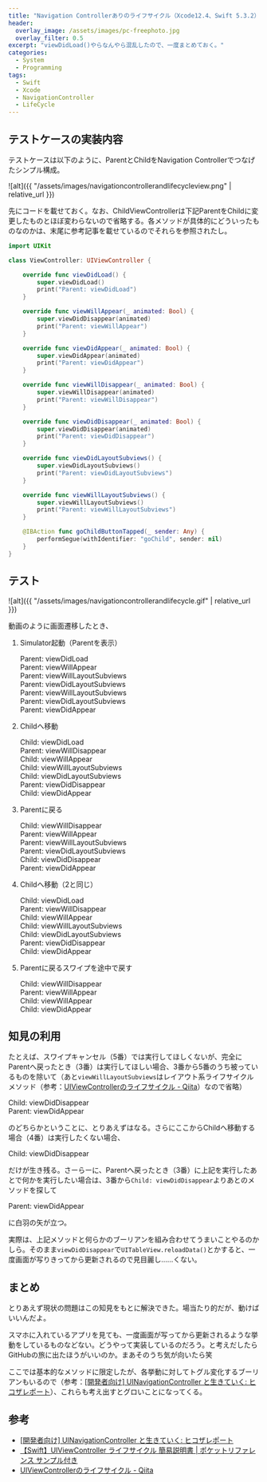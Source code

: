 ```yaml
---
title: "Navigation Controllerありのライフサイクル（Xcode12.4、Swift 5.3.2）"
header:
  overlay_image: /assets/images/pc-freephoto.jpg
  overlay_filter: 0.5
excerpt: "viewDidLoad()やらなんやら混乱したので、一度まとめておく。"
categories:
  - System
  - Programming
tags:
  - Swift
  - Xcode
  - NavigationController
  - LifeCycle
---
```


## テストケースの実装内容

テストケースは以下のように、ParentとChildをNavigation Controllerでつなげたシンプル構成。

![alt]({{ "/assets/images/navigationcontrollerandlifecycleview.png" | relative_url }})

先にコードを載せておく。なお、ChildViewControllerは下記ParentをChildに変更したものとほぼ変わらないので省略する。各メソッドが具体的にどういったものなのかは、末尾に参考記事を載せているのでそれらを参照されたし。

```swift
import UIKit

class ViewController: UIViewController {

    override func viewDidLoad() {
        super.viewDidLoad()
        print("Parent: viewDidLoad")
    }

    override func viewWillAppear(_ animated: Bool) {
        super.viewDidDisappear(animated)
        print("Parent: viewWillAppear")
    }

    override func viewDidAppear(_ animated: Bool) {
        super.viewDidAppear(animated)
        print("Parent: viewDidAppear")
    }

    override func viewWillDisappear(_ animated: Bool) {
        super.viewWillDisappear(animated)
        print("Parent: viewWillDisappear")
    }

    override func viewDidDisappear(_ animated: Bool) {
        super.viewDidDisappear(animated)
        print("Parent: viewDidDisappear")
    }

    override func viewDidLayoutSubviews() {
        super.viewDidLayoutSubviews()
        print("Parent: viewDidLayoutSubviews")
    }

    override func viewWillLayoutSubviews() {
        super.viewWillLayoutSubviews()
        print("Parent: viewWillLayoutSubviews")
    }

    @IBAction func goChildButtonTapped(_ sender: Any) {
        performSegue(withIdentifier: "goChild", sender: nil)
    }
}
```

## テスト

![alt]({{ "/assets/images/navigationcontrollerandlifecycle.gif" | relative_url }})

動画のように画面遷移したとき、

1. Simulator起動（Parentを表示）

   Parent: viewDidLoad<br>
   Parent: viewWillAppear<br>
   Parent: viewWillLayoutSubviews<br>
   Parent: viewDidLayoutSubviews<br>
   Parent: viewWillLayoutSubviews<br>
   Parent: viewDidLayoutSubviews<br>
   Parent: viewDidAppear<br>

2. Childへ移動

   Child: viewDidLoad<br>
   Parent: viewWillDisappear<br>
   Child: viewWillAppear<br>
   Child: viewWillLayoutSubviews<br>
   Child: viewDidLayoutSubviews<br>
   Parent: viewDidDisappear<br>
   Child: viewDidAppear<br>

3. Parentに戻る

   Child: viewWillDisappear<br>
   Parent: viewWillAppear<br>
   Parent: viewWillLayoutSubviews<br>
   Parent: viewDidLayoutSubviews<br>
   Child: viewDidDisappear<br>
   Parent: viewDidAppear<br>

4. Childへ移動（2と同じ）

   Child: viewDidLoad<br>
   Parent: viewWillDisappear<br>
   Child: viewWillAppear<br>
   Child: viewWillLayoutSubviews<br>
   Child: viewDidLayoutSubviews<br>
   Parent: viewDidDisappear<br>
   Child: viewDidAppear<br>

5. Parentに戻るスワイプを途中で戻す

   Child: viewWillDisappear<br>
   Parent: viewWillAppear<br>
   Child: viewWillAppear<br>
   Child: viewDidAppear<br>

## 知見の利用

たとえば、スワイプキャンセル（5番）では実行してほしくないが、完全にParentへ戻ったとき（3番）は実行してほしい場合、3番から5番のうち被っているものを除いて（あと`viewWillLayoutSubviews`はレイアウト系ライフサイクルメソッド（参考：[UIViewControllerのライフサイクル - Qiita](https://qiita.com/motokiee/items/0ca628b4cc74c8c5599d)）なので省略）

Child: viewDidDisappear<br>
Parent: viewDidAppear

のどちらかということに、とりあえずはなる。さらにここからChildへ移動する場合（4番）は実行したくない場合、

Child: viewDidDisappear

だけが生き残る。さーらーに、Parentへ戻ったとき（3番）に上記を実行したあとで何かを実行したい場合は、3番から`Child: viewDidDisappear`よりあとのメソッドを探して

Parent: viewDidAppear

に白羽の矢が立つ。

実際は、上記メソッドと何らかのブーリアンを組み合わせてうまいことやるのかしら。そのまま`viewDidDisappear`で`UITableView.reloadData()`とかすると、一度画面が写りきってから更新されるので見目麗し……くない。

## まとめ

とりあえず現状の問題はこの知見をもとに解決できた。場当たり的だが、動けばいいんだよ。

スマホに入れているアプリを見ても、一度画面が写ってから更新されるような挙動をしているものなどない。どうやって実装しているのだろう。と考えだしたらGitHubの旅に出たほうがいいのか。まあそのうち気が向いたら笑

ここでは基本的なメソッドに限定したが、各挙動に対してトグル変化するブーリアンもいるので（参考：[[開発者向け] UINavigationController と生きていく: ヒコザレポート](http://blog.hikware.com/article/177622706.html)）、これらも考え出すとグロいことになってくる。

## 参考

- [[開発者向け] UINavigationController と生きていく: ヒコザレポート](http://blog.hikware.com/article/177622706.html)
- [【Swift】UIViewController ライフサイクル 簡易説明書 \| ポケットリファレンス サンプル付き](https://blog.77jp.net/swift-uiviewcontroller-life-cycle)
- [UIViewControllerのライフサイクル - Qiita](https://qiita.com/motokiee/items/0ca628b4cc74c8c5599d)
